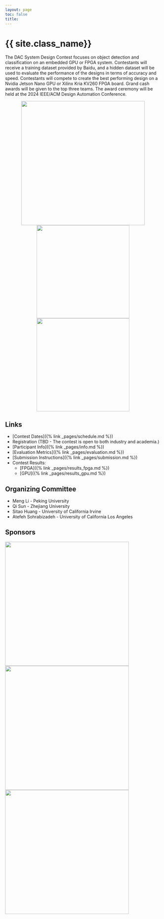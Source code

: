```yaml
---
layout: page
toc: false
title: 
---
```


#  {{ site.class_name}}

The DAC System Design Contest focuses on object detection and classification on an embedded GPU or FPGA system. Contestants will receive a training dataset provided by Baidu, and a hidden dataset will be used to evaluate the performance of the designs in terms of accuracy and speed. Contestants will compete to create the best performing design on a Nvidia Jetson Nano GPU or  Xilinx Kria KV260 FPGA board. Grand cash awards will be given to the top three teams. The award ceremony will be held at the 2024 IEEE/ACM Design Automation Conference.


<p align="middle">
    <img src="{% link media/object_detection_example.jfif %}" width="400" class="center">
    <img src="{% link media/kria.png %}" width="300" class="center">
    <img src="{% link media/jetson.jpg %}" width="300" class="center">
</p>


## Links

  * [Contest Dates]({% link _pages/schedule.md %})
  * Registration (TBD - The contest is open to both industry and academia.)
  * [Participant Info]({% link _pages/info.md %})
  * [Evaluation Metrics]({% link _pages/evaluation.md %})
  * [Submission Instructions]({% link _pages/submission.md %})
  * Contest Results: 
    * [FPGA]({% link _pages/results_fpga.md %}) 
    * [GPU]({% link _pages/results_gpu.md %})


## Organizing Committee
  * Meng Li - Peking University
  * Qi Sun - Zhejiang University
  * Sitao Huang - University of California Irvine
  * Atefeh Sohrabizadeh - University of California Los Angeles

## Sponsors

<img src="{% link media/AMD_E_Blk_RGB.png %}" width="400">

<img src="{% link media/baidu.png %}" width="400">

<img src="{% link media/pkueda.svg %}" width="400">
